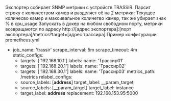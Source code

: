 Экспортер собирает SNMP метрики с устройств TRASSIR.
Парсит строку с количеством камер и разделяет её на 2 метрики: Текущее количесво камер и максивальное количетво камер, так же убирает знак % в cpu_usage 
Запускать в докер на любом свободном порту, метрики возвращаются по адресу http://[адрес экспортера]:[порт экспортера]/metrics?target=[адрес трассира]
Пример конфигурации prometheus.yml
- job_name: 'trassir'
  scrape_interval: 5m
  scrape_timeout: 4m
  static_configs:
    - targets: ['192.168.10.1']
      labels:
        name: 'Трассир01'
    - targets: ['192.168.20.1']
      labels:
        name: 'Трассир02'
    - targets: ['192.168.30.1']
      labels:
        name: 'Трассир03'
  metrics_path: /metrics
  relabel_configs:
    - source_labels: [__address__]
      target_label: __param_target
    - source_labels: [__param_target]
      target_label: instance
    - target_label: __address__
      replacement: 192.168.153.95:5000
